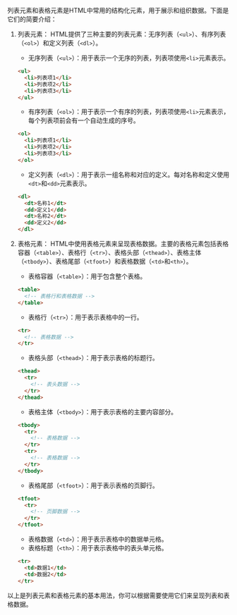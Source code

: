 列表元素和表格元素是HTML中常用的结构化元素，用于展示和组织数据。下面是它们的简要介绍：

1. 列表元素：
   HTML提供了三种主要的列表元素：无序列表（`<ul>`）、有序列表（`<ol>`）和定义列表（`<dl>`）。

   - 无序列表（`<ul>`）：用于表示一个无序的列表，列表项使用`<li>`元素表示。

   

   

   ```html
   <ul>
     <li>列表项1</li>
     <li>列表项2</li>
     <li>列表项3</li>
   </ul>
   ```

   - 有序列表（`<ol>`）：用于表示一个有序的列表，列表项使用`<li>`元素表示，每个列表项前会有一个自动生成的序号。

   

   

   ```html
   <ol>
     <li>列表项1</li>
     <li>列表项2</li>
     <li>列表项3</li>
   </ol>
   ```

   - 定义列表（`<dl>`）：用于表示一组名称和对应的定义。每对名称和定义使用`<dt>`和`<dd>`元素表示。

   

   

   ```html
   <dl>
     <dt>名称1</dt>
     <dd>定义1</dd>
     <dt>名称2</dt>
     <dd>定义2</dd>
   </dl>
   ```

2. 表格元素：
   HTML中使用表格元素来呈现表格数据。主要的表格元素包括表格容器（`<table>`）、表格行（`<tr>`）、表格头部（`<thead>`）、表格主体（`<tbody>`）、表格尾部（`<tfoot>`）和表格数据（`<td>`和`<th>`）。

   - 表格容器（`<table>`）：用于包含整个表格。

   

   

   ```html
   <table>
     <!-- 表格行和表格数据 -->
   </table>
   ```

   - 表格行（`<tr>`）：用于表示表格中的一行。

   

   

   ```html
   <tr>
     <!-- 表格数据 -->
   </tr>
   ```

   - 表格头部（`<thead>`）：用于表示表格的标题行。

   

   

   ```html
   <thead>
     <tr>
       <!-- 表头数据 -->
     </tr>
   </thead>
   ```

   - 表格主体（`<tbody>`）：用于表示表格的主要内容部分。

   

   

   ```html
   <tbody>
     <tr>
       <!-- 表格数据 -->
     </tr>
     <tr>
       <!-- 表格数据 -->
     </tr>
   </tbody>
   ```

   - 表格尾部（`<tfoot>`）：用于表示表格的页脚行。

   

   

   ```html
   <tfoot>
     <tr>
       <!-- 页脚数据 -->
     </tr>
   </tfoot>
   ```

   - 表格数据（`<td>`）：用于表示表格中的数据单元格。
   - 表格标题（`<th>`）：用于表示表格中的表头单元格。

   

   

   ```html
   <tr>
     <td>数据1</td>
     <td>数据2</td>
   </tr>
   ```

以上是列表元素和表格元素的基本用法，你可以根据需要使用它们来呈现列表和表格数据。